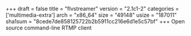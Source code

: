 +++
draft = false
title = "flvstreamer"
version = "2.1c1-2"
categories = ['multimedia-extra']
arch = "x86_64"
size = "49148"
usize = "187011"
sha1sum = "8cede7de858125722b2b5911cc216e6d1e5c57bf"
+++
Open source command-line RTMP client